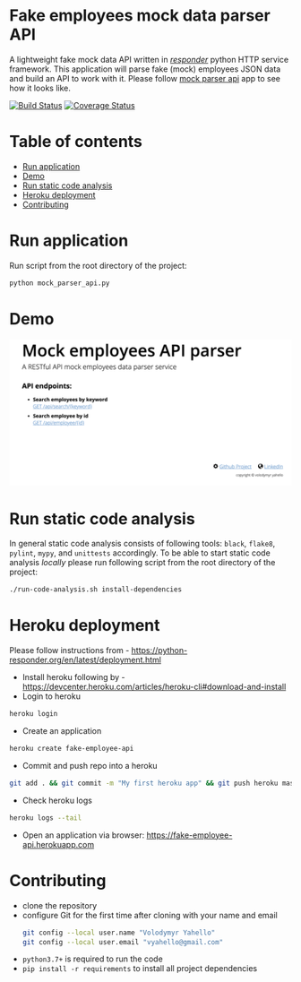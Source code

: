 # Fake employees mock data parser API
A lightweight fake mock data API written in [_responder_](http://python-responder.org/en/latest/) python HTTP service framework. 
This application will parse fake (mock) employees JSON data and build an API to work with it.
Please follow [mock parser api](https://fake-employee-api.herokuapp.com) app to see how it looks like.

[![Build Status](https://travis-ci.org/vyahello/fake-employee-api.svg?branch=master)](https://travis-ci.org/vyahello/fake-employee-api)
[![Coverage Status](https://coveralls.io/repos/github/vyahello/fake-employee-api/badge.svg?branch=master)](https://coveralls.io/github/vyahello/fake-employee-api?branch=master)

# Table of contents
- [Run application](#run-application)
- [Demo](#demo)
- [Run static code analysis](#run-static-code-analysis)
- [Heroku deployment](#heroku-deployment)
- [Contributing](#contributing)

# Run application
Run script from the root directory of the project:
```bash
python mock_parser_api.py
```

# Demo
![Screenshot](static/mock.png)

# Run static code analysis
In general static code analysis consists of following tools: `black`, `flake8`, `pylint`, `mypy`, and `unittests` accordingly.
To be able to start static code analysis _locally_ please run following script from the root directory of the project:
```bash
./run-code-analysis.sh install-dependencies
```

# Heroku deployment
Please follow instructions from - https://python-responder.org/en/latest/deployment.html

- Install heroku following by - https://devcenter.heroku.com/articles/heroku-cli#download-and-install
- Login to heroku
```bash
heroku login
```
- Create an application
```bash
heroku create fake-employee-api
```
- Commit and push repo into a heroku
```bash
git add . && git commit -m "My first heroku app" && git push heroku master
```
- Check heroku logs
```bash
heroku logs --tail
```
- Open an application via browser: https://fake-employee-api.herokuapp.com

# Contributing
- clone the repository
- configure Git for the first time after cloning with your name and email
  ```bash
  git config --local user.name "Volodymyr Yahello"
  git config --local user.email "vyahello@gmail.com"
  ```
- `python3.7+` is required to run the code
- `pip install -r requirements` to install all project dependencies
